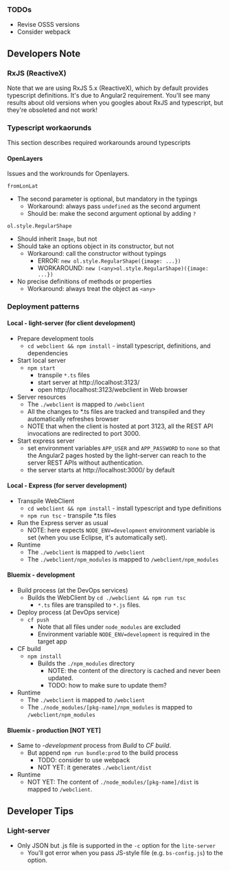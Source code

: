 
### TODOs

* Revise OSSS versions
* Consider webpack



## Developers Note

### RxJS (ReactiveX)

Note that we are using RxJS 5.x (ReactiveX), which by default provides typescript definitions. It's due to Angular2 requirement. You'll see many results about old versions when you googles about RxJS and typescript, but they're obsoleted and not work!

### Typescript workaorunds

This section describes required workarounds around typescripts

#### OpenLayers

Issues and the workrounds for Openlayers.

`fromLonLat`
* The second parameter is optional, but mandatory in the typings
  * Workaround: always pass `undefined` as the second argument
  * Should be: make the second argument optional by adding `?`

`ol.style.RegularShape`
* Should inherit `Image`, but not
* Should take an options object in its constructor, but not
  * Workaround: call the constructor without typings
    * ERROR: `new ol.style.RegularShape({image: ...})`
    * WORKAROUND: `new (<any>ol.style.RegularShape)({image: ...})`
* No precise definitions of methods or properties
  * Workaround: always treat the object as `<any>`

### Deployment patterns

#### Local - light-server (for client development)

- Prepare development tools
  - `cd webclient && npm install` - install typescript, definitions, and dependencies
- Start local server
  - `npm start`
    - transpile `*.ts` files
    - start server at http://localhost:3123/
    - open http://localhost:3123/webclient in Web browser
- Server resources
  - The `./webclient` is mapped to `/webclient`
  - All the changes to \*.ts files are tracked and transpiled and they automatically refreshes browser
  - NOTE that when the client is hosted at port 3123, all the REST API invocations are redirected to port 3000.
- Start express server
  - set environment variables `APP_USER` and `APP_PASSWORD` to `none` so that the Angular2 pages hosted by the light-server can reach to the server REST APIs without authentication.
  - the server starts at http://localhost:3000/ by default


#### Local - Express (for server development)

- Transpile WebClient
  - `cd webclient && npm install` - install typescript and type definitions
  - `npm run tsc` - transpile \*.ts files
- Run the Express server as usual
  - NOTE: here expects `NODE_ENV=development` environment variable is set (when you use Eclipse, it's automatically set).
- Runtime
  - The `./webclient` is mapped to `/webclient`
  - The `./webclient/npm_modules` is mapped to `/webclient/npm_modules`

#### Bluemix - development

- Build process (at the DevOps services)
  - Builds the WebClient by `cd ./webclient && npm run tsc`
    - `*.ts` files are transpiled to `*.js` files.
- Deploy process (at DevOps service)
  - `cf push`
    - Note that all files under `node_modules` are excluded
    - Environment variable `NODE_ENV=development` is required in the target app
- CF build
  - `npm install`
    - Builds the `./npm_modules` directory
      - NOTE: the content of the directory is cached and never been updated.
      - TODO: how to make sure to update them?
- Runtime
  - The `./webclient` is mapped to `/webclient`
  - The `./node_modules/[pkg-name]/npm_modules` is mapped to `/webclient/npm_modules`

#### Bluemix - production [NOT YET]

- Same to *-development* process from *Build* to *CF build*.
  - But append `npm run bundle:prod` to the build process
    - TODO: consider to use webpack
    - NOT YET: it generates `./webclient/dist`
- Runtime
  - NOT YET: The content of `./node_modules/[pkg-name]/dist` is mapped to `/webclient`.



## Developer Tips

### Light-server
  * Only JSON but .js file is supported in the `-c` option for the `lite-server`
    * You'll got error when you pass JS-style file (e.g. `bs-config.js`) to the option.
